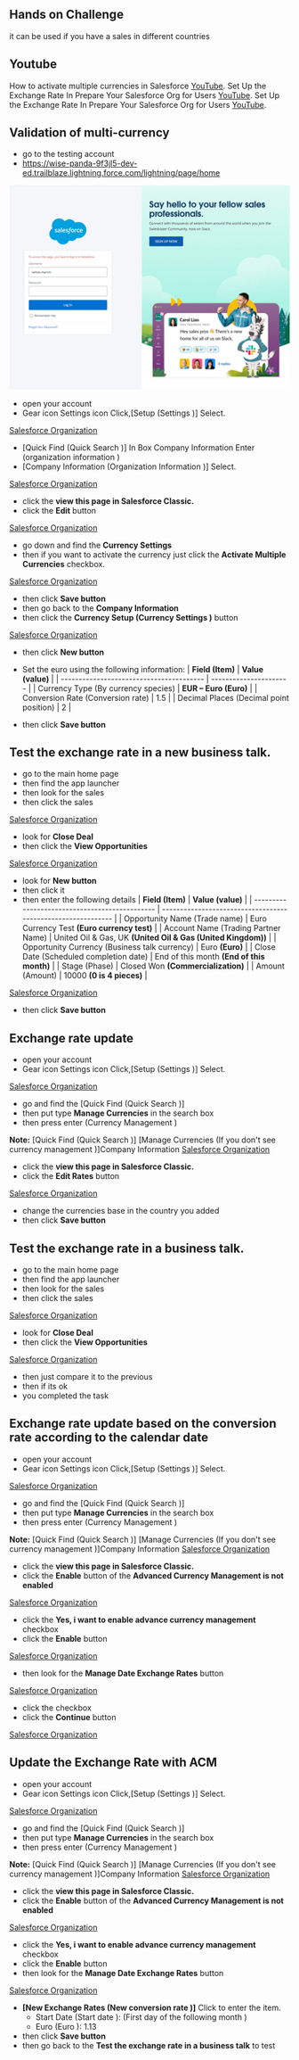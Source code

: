 ## Hands on Challenge
it can be used if you have a sales in different countries

## Youtube
How to activate multiple currencies in Salesforce [YouTube](https://www.youtube.com/watch?v=6m9YhQEHhC8).
Set Up the Exchange Rate In Prepare Your Salesforce Org for Users [YouTube](https://www.youtube.com/watch?v=hX3hqIdpnN4).
Set Up the Exchange Rate In Prepare Your Salesforce Org for Users [YouTube](https://www.youtube.com/watch?v=hX3hqIdpnN4).

## Validation of multi-currency
- go to the testing account
- https://wise-panda-9f3jl5-dev-ed.trailblaze.lightning.force.com/lightning/page/home

![Salesforce Organization](../images/salesforce-organization-preparation-for-users/saleforce-1.png "Salesforce Organization")

- open your account
- Gear icon Settings icon Click,[Setup (Settings )] Select.

[Salesforce Organization](../images/salesforce-organization-preparation-for-users/saleforce-2.png "Salesforce Organization")

- [Quick Find (Quick Search )] In Box Company Information Enter (organization information )
- [Company Information (Organization Information )] Select.

[Salesforce Organization](../images/salesforce-organization-preparation-for-users/saleforce-3.png "Salesforce Organization")

- click the **view this page in Salesforce Classic.**
- click the **Edit** button

[Salesforce Organization](../images/salesforce-organization-preparation-for-users/saleforce-4.png "Salesforce Organization")

- go down and find the **Currency Settings**
- then if you want to activate the currency just click the **Activate Multiple Currencies** checkbox.

[Salesforce Organization](../images/salesforce-organization-preparation-for-users/saleforce-5.png "Salesforce Organization")

- then click **Save button**
- then go back to the **Company Information**
- then click the **Currency Setup (Currency Settings )** button

[Salesforce Organization](../images/salesforce-organization-preparation-for-users/saleforce-6.png "Salesforce Organization")

- then click **New button**
- Set the euro using the following information:
| **Field (Item)**                         | **Value (value)**      |
| ---------------------------------------- | ---------------------- |
| Currency Type (By currency species)      | **EUR – Euro (Euro)**  |
| Conversion Rate (Conversion rate)        | 1.5                    |
| Decimal Places (Decimal point position)  | 2                      |

- then click **Save button**

## Test the exchange rate in a new business talk.
- go to the main home page
- then find the app launcher
- then look for the sales
- then click the sales

[Salesforce Organization](../images/salesforce-organization-preparation-for-users/saleforce-7.png "Salesforce Organization")

- look for **Close Deal**
- then click the **View Opportunities**

[Salesforce Organization](../images/salesforce-organization-preparation-for-users/saleforce-8.png "Salesforce Organization")

- look for **New button**
- then click it
- then enter the following details
| **Field (Item)**                               | **Value (value)**                                            |
| ---------------------------------------------- | ------------------------------------------------------------ |
| Opportunity Name (Trade name)                  | Euro Currency Test **(Euro currency test)**                  |
| Account Name (Trading Partner Name)            | United Oil & Gas, UK **(United Oil & Gas (United Kingdom))** |
| Opportunity Currency (Business talk currency)  | Euro **(Euro)**                                              |
| Close Date (Scheduled completion date)         | End of this month **(End of this month)**                    |
| Stage (Phase)                                  | Closed Won **(Commercialization)**                           |
| Amount (Amount)                                | 10000 **(0 is 4 pieces)**                                    |

[Salesforce Organization](../images/salesforce-organization-preparation-for-users/saleforce-10.png "Salesforce Organization")

- then click **Save button**

## Exchange rate update
- open your account
- Gear icon Settings icon Click,[Setup (Settings )] Select.

[Salesforce Organization](../images/salesforce-organization-preparation-for-users/saleforce-2.png "Salesforce Organization")

- go and find the [Quick Find (Quick Search )]
- then put type **Manage Currencies** in the search box 
- then press enter (Currency Management )

**Note:** [Quick Find (Quick Search )] [Manage Currencies (If you don't see currency management )]Company Information
[Salesforce Organization](../images/salesforce-organization-preparation-for-users/saleforce-11.png "Salesforce Organization")

- click the **view this page in Salesforce Classic.**
- click the **Edit Rates** button

[Salesforce Organization](../images/salesforce-organization-preparation-for-users/saleforce-12.png "Salesforce Organization")

- change the currencies base in the country you added
- then click **Save button**

## Test the exchange rate in a business talk.
- go to the main home page
- then find the app launcher
- then look for the sales
- then click the sales

[Salesforce Organization](../images/salesforce-organization-preparation-for-users/saleforce-7.png "Salesforce Organization")

- look for **Close Deal**
- then click the **View Opportunities**

[Salesforce Organization](../images/salesforce-organization-preparation-for-users/saleforce-14.png "Salesforce Organization")

- then just compare it to the previous
- then if its ok
- you completed the task

## Exchange rate update based on the conversion rate according to the calendar date
- open your account
- Gear icon Settings icon Click,[Setup (Settings )] Select.

[Salesforce Organization](../images/salesforce-organization-preparation-for-users/saleforce-2.png "Salesforce Organization")

- go and find the [Quick Find (Quick Search )]
- then put type **Manage Currencies** in the search box 
- then press enter (Currency Management )

**Note:** [Quick Find (Quick Search )] [Manage Currencies (If you don't see currency management )]Company Information
[Salesforce Organization](../images/salesforce-organization-preparation-for-users/saleforce-11.png "Salesforce Organization")

- click the **view this page in Salesforce Classic.**
- click the **Enable** button of the **Advanced Currency Management is not enabled**

[Salesforce Organization](../images/salesforce-organization-preparation-for-users/saleforce-15.png "Salesforce Organization")

- click the **Yes, i want to enable advance currency management** checkbox
- click the **Enable** button

[Salesforce Organization](../images/salesforce-organization-preparation-for-users/saleforce-16.png "Salesforce Organization")

- then look for the **Manage Date Exchange Rates** button

[Salesforce Organization](../images/salesforce-organization-preparation-for-users/saleforce-17.png "Salesforce Organization")

- click the checkbox
- click the **Continue** button

[Salesforce Organization](../images/salesforce-organization-preparation-for-users/saleforce-18.png "Salesforce Organization")

## Update the Exchange Rate with ACM
- open your account
- Gear icon Settings icon Click,[Setup (Settings )] Select.

[Salesforce Organization](../images/salesforce-organization-preparation-for-users/saleforce-2.png "Salesforce Organization")

- go and find the [Quick Find (Quick Search )]
- then put type **Manage Currencies** in the search box 
- then press enter (Currency Management )

**Note:** [Quick Find (Quick Search )] [Manage Currencies (If you don't see currency management )]Company Information
[Salesforce Organization](../images/salesforce-organization-preparation-for-users/saleforce-11.png "Salesforce Organization")

- click the **view this page in Salesforce Classic.**
- click the **Enable** button of the **Advanced Currency Management is not enabled**

[Salesforce Organization](../images/salesforce-organization-preparation-for-users/saleforce-15.png "Salesforce Organization")

- click the **Yes, i want to enable advance currency management** checkbox
- click the **Enable** button
- then look for the **Manage Date Exchange Rates** button

[Salesforce Organization](../images/salesforce-organization-preparation-for-users/saleforce-17.png "Salesforce Organization")

- **[New Exchange Rates (New conversion rate )]** Click to enter the item.
    - Start Date (Start date ): (First day of the following month )
    - Euro (Euro ): 1.13
- then click **Save button**
- then go back to the **Test the exchange rate in a business talk** to test